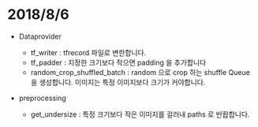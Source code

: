 # 2018/8/6

+ Dataprovider
    - tf_writer : tfrecord 파일로 변한합니다.
    - tf_padder : 지정한 크기보다 작으면 padding 을 추가합니다
    - random_crop_shuffled_batch : random 으로 crop 하는 shuffle Queue 을 생성합니다. 이미지는 특정 이미지보다 크기가 커야합니다.

+ preprocessing
    - get_undersize : 특정 크기보다 작은 이미지를 걸러내 paths 로 반홥합니다.
